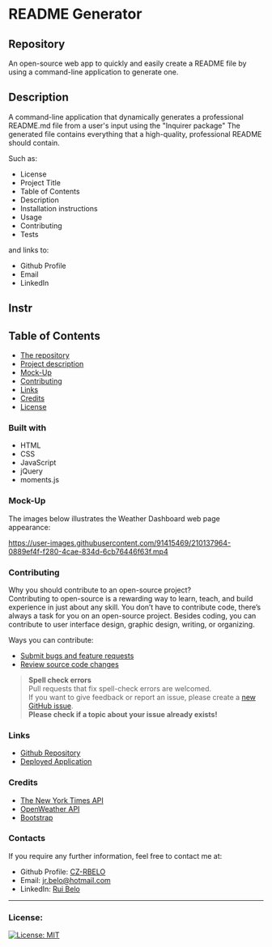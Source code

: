 # README Generator

## Repository

An open-source web app to quickly and easily create a README file by using a command-line application to generate one. 

## Description    

A command-line application that dynamically generates a professional README.md file from a user's input using the "Inquirer package"
The generated file contains everything that a high-quality, professional README should contain. 

Such as:
* License  
* Project Title  
* Table of Contents  
* Description  
* Installation instructions  
* Usage  
* Contributing  
* Tests  

and links to:
* Github Profile    
* Email    
* LinkedIn    

## Instr

## Table of Contents

* [The repository](#repository)
* [Project description](#description)
* [Mock-Up](#mock-Up)
* [Contributing](#contributing)
* [Links](#links)
* [Credits](#credits)
* [License](#license)

### Built with

* HTML
* CSS
* JavaScript
* jQuery
* moments.js

### Mock-Up

The images below illustrates the Weather Dashboard web page appearance:    

https://user-images.githubusercontent.com/91415469/210137964-0889ef4f-f280-4cae-834d-6cb76446f63f.mp4

### Contributing

Why you should contribute to an open-source project?  
Contributing to open-source is a rewarding way to learn, teach, and build experience in just about any skill.
You don’t have to contribute code, there’s always a task for you on an open-source project.
Besides coding, you can contribute to user interface design, graphic design, writing, or organizing.

Ways you can contribute:

* [Submit bugs and feature requests](https://github.com/CZ-RBelo/README-Generator/issues)
* [Review source code changes](https://github.com/CZ-RBelo/README-Generator/pulls)

> **Spell check errors**  
>Pull requests that fix spell-check errors are welcomed.  
>If you want to give feedback or report an issue, please create a [new GitHub issue](https://github.com/CZ-RBelo/README-Generator/issues/new).  
>**Please check if a topic about your issue already exists!**

### Links

* [Github Repository](https://github.com/CZ-RBelo/README-Generator)
* [Deployed Application](https://cz-rbelo.github.io/README-Generator)

### Credits

* [The New York Times API](https://www.nytimes.com/)
* [OpenWeather API](https://openweathermap.org/)
* [Bootstrap](https://getbootstrap.com/)

### Contacts

If you require any further information, feel free to contact me at:
 
* Github Profile: [CZ-RBELO](https://github.com/CZ-RBelo/)  
* Email: [jr.belo@hotmail.com](mailto:jr.belo@hotmail.com)
* LinkedIn: [Rui Belo](https://linkedin.com/in/ruibelo)

---
### License:   
[![License: MIT](https://img.shields.io/badge/License-MIT-yellow.svg)](https://github.com/CZ-RBelo/README-Generator/blob/main/LICENSE)